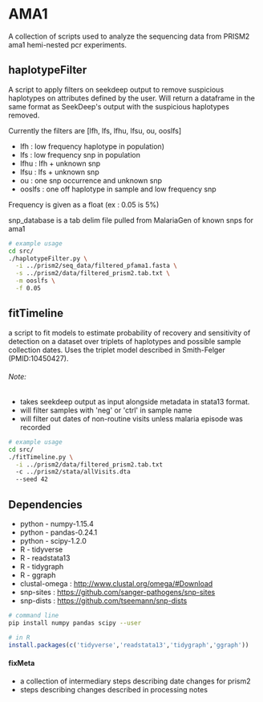 # AMA1
A collection of scripts used to analyze the sequencing data from PRISM2 ama1 hemi-nested pcr experiments.

## haplotypeFilter
A script to apply filters on seekdeep output to remove suspicious haplotypes on
attributes defined by the user. Will return a dataframe in the same format as
SeekDeep's output with the suspicious haplotypes removed.

Currently the filters are [lfh, lfs, lfhu, lfsu, ou, ooslfs]
- lfh : low frequency haplotype in population)
- lfs : low frequency snp in population
- lfhu : lfh + unknown snp
- lfsu : lfs + unknown snp
- ou : one snp occurrence and unknown snp
- ooslfs : one off haplotype in sample and low frequency snp

Frequency is given as a float (ex : 0.05 is 5%)

snp_database is a tab delim file pulled from MalariaGen of known snps for ama1

```bash
# example usage
cd src/
./haplotypeFilter.py \
  -i ../prism2/seq_data/filtered_pfama1.fasta \
  -s ../prism2/data/filtered_prism2.tab.txt \
  -m ooslfs \
  -f 0.05
```

## fitTimeline
a script to fit models to estimate probability of recovery and sensitivity of detection on a dataset over triplets of haplotypes and possible sample collection dates. Uses the triplet model described in Smith-Felger (PMID:10450427).

###### Note:
- takes seekdeep output as input alongside metadata in stata13 format.
- will filter samples with 'neg' or 'ctrl' in sample name
- will filter out dates of non-routine visits unless malaria episode was recorded

```bash
# example usage
cd src/
./fitTimeline.py \
  -i ../prism2/data/filtered_prism2.tab.txt
  -c ../prism2/stata/allVisits.dta
  --seed 42
```



## Dependencies
- python - numpy-1.15.4
- python - pandas-0.24.1
- python - scipy-1.2.0
- R - tidyverse
- R - readstata13
- R - tidygraph
- R - ggraph
- clustal-omega : http://www.clustal.org/omega/#Download
- snp-sites : https://github.com/sanger-pathogens/snp-sites
- snp-dists : https://github.com/tseemann/snp-dists

```bash
# command line
pip install numpy pandas scipy --user
```
```R
# in R
install.packages(c('tidyverse','readstata13','tidygraph','ggraph'))
```

#### fixMeta
- a collection of intermediary steps describing date changes for prism2
- steps describing changes described in processing notes
